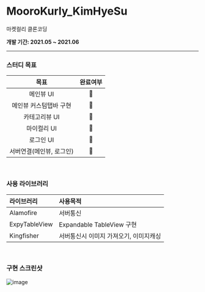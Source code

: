 # MooroKurly_KimHyeSu

마켓컬리 클론코딩

**개발 기간: 2021.05 ~ 2021.06**

---

### 스터디 목표

|목표|완료여부|
|:--:|:--:|
|메인뷰 UI|💟|
|메인뷰 커스텀탭바 구현|💟|
|카테고리뷰 UI|💟|
|마이컬리 UI|💟|
|로그인 UI|💟|
|서버연결(메인뷰, 로그인)|💟|

<br>

### 사용 라이브러리
|라이브러리|사용목적|
|:--|:--|
|Alamofire|서버통신|
|ExpyTableView|Expandable TableView 구현|
|Kingfisher|서버통신시 이미지 가져오기, 이미지캐싱|

<br>

### 구현 스크린샷

![image](https://user-images.githubusercontent.com/68391767/129837025-38ed7fc6-7937-4832-b756-5daff0d40d73.png)



